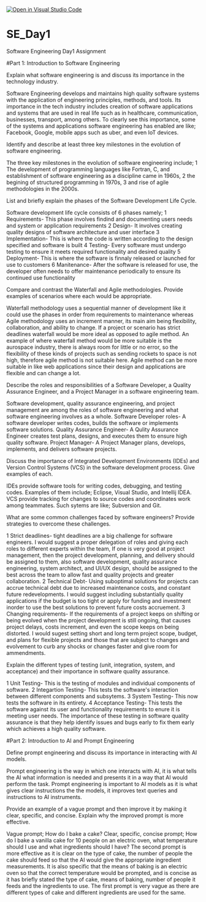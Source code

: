 [![Open in Visual Studio Code](https://classroom.github.com/assets/open-in-vscode-2e0aaae1b6195c2367325f4f02e2d04e9abb55f0b24a779b69b11b9e10269abc.svg)](https://classroom.github.com/online_ide?assignment_repo_id=15597315&assignment_repo_type=AssignmentRepo)
# SE_Day1
Software Engineering Day1 Assignment

#Part 1: Introduction to Software Engineering

Explain what software engineering is and discuss its importance in the technology industry.

Software Engineering develops and maintains high quality software systems with the application of engineering principles, methods, and tools. Its importance in the tech industry includes creation of software applications and systems that are used in real life such as in healthcare, communication, businesses, transport, among others. To clearly see this importance, some of the systems and applications software engineering has enabled are like; Facebook, Google, mobile apps such as uber, and even IoT devices.

Identify and describe at least three key milestones in the evolution of software engineering.

The three key milestones in the evolution of software engineering include;
1 The development of programming languages like Fortran, C, and establishment of software engineering as a discipline came in 1960s, 
2 the begining of structured programming in 1970s,
3 and rise of agile methodologies in the 2000s.

List and briefly explain the phases of the Software Development Life Cycle.

Software development life cycle consists of 6 phases namely;
1 Requirements- This phase involves findind and documenting users needs and system or application requirements
2 Design- It involves creating quality designs of software architecture and user interface
3 Implementation- This is where the code is written according to the design specified and software is built
4 Testing- Every software must undergo testing to ensure it meets required functionality and desired quality
5 Deployment- This is where the software is finnaly released or launched for use to customers
6 Manitenance- After the software is released for use, the developer often needs to offer maintenance periodically to ensure its continued use functionality

Compare and contrast the Waterfall and Agile methodologies. Provide examples of scenarios where each would be appropriate.

Waterfall methodology uses a sequential manner of development like it could use the phases in order from requirements to maintenance whereas Agile methodology uses an increment manner, its main aim being flexibility, collaboration, and ability to change. If a project or scenario has strict deadlines waterfall would be more ideal as opposed to agile method. An example of where waterfall method would be more suitable is the aurospace industry, there is always room for little or no error, so the flexibility of these kinds of projects such as sending rockets to space is not high, therefore agile method is not suitable here. Agile method can be more suitable in like web applications since their design and applications are flexible and can change a lot.

Describe the roles and responsibilities of a Software Developer, a Quality Assurance Engineer, and a Project Manager in a software engineering team.

Software development, quality assurance engineering, and project management are among the roles of software engineering and what software engineering involves as a whole. 
Software Developer roles- A software developer writes codes, builds the software or implements software solutions.
Quality Assurance Engineer- A Qulity Assurance Engineer creates test plans, designs, and executes them to ensure high quality software.
Project Manager- A Project Manager plans, develops, implements, and delivers software projects.

Discuss the importance of Integrated Development Environments (IDEs) and Version Control Systems (VCS) in the software development process. Give examples of each.

IDEs provide software tools for writing codes, debugging, and testing codes. Examples of them include; Eclipse, Visual Studio, and Intellij IDEA. VCS provide tracking for changes to source codes and coordinates work among teammates. Such sytems are like; Subversion and Git.

What are some common challenges faced by software engineers? Provide strategies to overcome these challenges.

1 Strict deadlines- tight deadlines are a big challenge for software engineers. I would suggest a proper delegation of roles and giving each roles to different experts within the team, If one is very good at project management, then the project development, planning, and delivery should be assigned to them, also software development, quality assurance engineering, system architect, and UI/UX design, should be assigned to the best across the team to allow fast and quality projects and greater collaboration. 
2 Technical Debt- Using suboptimal solutions for projects can accrue technical debt due to increased maintenance costs, and constant future redevelopments. I would suggest including substantially quality applications if the budget is too tight or apply for funding and investment inorder to use the best solutions to prevent future costs accruement. 
3 Changing requirements- If the requirements of a project keeps on shifting or being evolved when the project development is still ongoing, that causes project delays, costs increment, and even the scope keeps on being distorted. I would sugest setting short and long term project scope, budget, and plans for flexible projects and those that are subject to changes and evolvement to curb any shocks or changes faster and give room for ammendments.

Explain the different types of testing (unit, integration, system, and acceptance) and their importance in software quality assurance.

1 Unit Testing- This is the testing of modules and individual components of software.
2 Integartion Testing- This tests the software's interaction between different components and subsytems.
3 System Testing- This now tests the software in its entirety.
4 Acceptance Testing- This tests the software against its user and functionality requirements to enure it is meeting user needs.
The importance of these testing in software quality assurance is that they help identify issues and bugs early to fix them early which achieves a high quality software.

#Part 2: Introduction to AI and Prompt Engineering


Define prompt engineering and discuss its importance in interacting with AI models.

Prompt engineering is the way in which one interacts with AI, it is what tells the AI what information is needed and presents it in a way that AI would perform the task. Prompt engineering is important to AI models as it is what gives clear instructions the the models, it improves text queries and instructions to AI instruments.

Provide an example of a vague prompt and then improve it by making it clear, specific, and concise. Explain why the improved prompt is more effective.

Vague prompt; How do I bake a cake?
Clear, specific, concise prompt; How do I bake a vanilla cake for 10 people on an electric oven, what temperature should I use and what ingredients should I have?
The second prompt is more effective as it is clear on the type of cake, the number of people the cake should feed so that the AI would give the appropriate ingredient measurements. It is also specific that the means of baking is an electric oven so that the correct temperature would be prompted, and is concise as it has briefly stated the type of cake, means of baking, number of people it feeds and the ingredients to use. The first prompt is very vague as there are different types of cake and different ingredients are used for the same.
